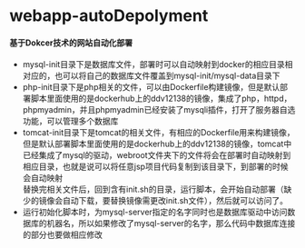 # webapp-autoDepolyment  
#### 基于Dokcer技术的网站自动化部署  
- mysql-init目录下是数据库文件，部署时可以自动映射到docker的相应目录相对应的，也可以将自己的数据库文件覆盖到mysql-init/mysql-data目录下  
- php-init目录下是php相关的文件，可以由Dockerfile构建镜像，但是默认部署脚本里面使用的是dockerhub上的ddv12138的镜像，集成了php，httpd，phpmyadmin，并且phpmyadmin已经安装了mysqli插件，打开了服务器自选功能，可以管理多个数据库  
- tomcat-init目录下是tomcat的相关文件，有相应的Dockerfile用来构建镜像，但是默认部署脚本里面使用的是dockerhub上的ddv12138的镜像，tomcat中已经集成了mysql的驱动，webroot文件夹下的文件将会在部署时自动映射到相应目录，也就是说可以将任意jsp项目代码复制到该目录下，到部署的时候会自动映射  
替换完相关文件后，回到含有init.sh的目录，运行脚本，会开始自动部署（缺少的镜像会自动下载，要替换镜像需更改init.sh文件），然后就可以访问了。
- 运行初始化脚本时，为mysql-server指定的名字同时也是数据库驱动中访问数据库的机器名，所以如果修改了mysql-server的名字，那么代码中数据库连接的部分也要做相应修改
